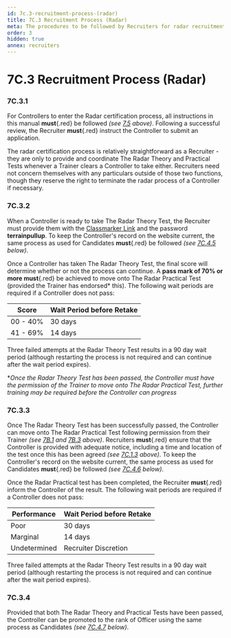 ```yaml
---
id: 7c.3-recruitment-process-(radar)
title: 7C.3 Recruitment Process (Radar)
meta: The procedures to be followed by Recruiters for radar recruitment within IFATC.
order: 3
hidden: true
annex: recruiters
---
```


# 7C.3 Recruitment Process (Radar)



### 7C.3.1

For Controllers to enter the Radar certification process, all instructions in this manual **must**{.red} be followed *(see [7.5](/guide/atc-manual/7.-recruitment-and-training/7.5-radar-theory-and-practical-tests#7.5-radar-theory-and-practical-tests) above)*. Following a successful review, the Recruiter **must**{.red} instruct the Controller to submit an application.

The radar certification process is relatively straightforward as a Recruiter - they are only to provide and coordinate The Radar Theory and Practical Tests whenever a Trainer clears a Controller to take either. Recruiters need not concern themselves with any particulars outside of those two functions, though they reserve the right to terminate the radar process of a Controller if necessary. 	



### 7C.3.2

When a Controller is ready to take The Radar Theory Test, the Recruiter must provide them with the [Classmarker Link](https://www.classmarker.com/online-test/start/?quiz=q4h5a75fac936d32) and the password **terrainpullup**. To keep the Controller's record on the website current, the same process as used for Candidates **must**{.red} be followed *(see [7C.4.5](/guide/atc-manual/7c.-recruiters/7c.4-website-documentation#7c.4.5) below)*.



Once a Controller has taken The Radar Theory Test, the final score will determine whether or not the process can continue. A **pass mark of 70% or more must**{.red} be achieved to move onto The Radar Practical Test (provided the Trainer has endorsed* this). The following wait periods are required if a Controller does not pass:



| Score    | Wait Period before Retake |
| -------- | ------------------------- |
| 00 - 40% | 30 days                   |
| 41 - 69% | 14 days                   |

Three failed attempts at the Radar Theory Test results in a 90 day wait period (although restarting the process is not required and can continue after the wait period expires). 



**Once the Radar Theory Test has been passed, the Controller must have the permission of the Trainer to move onto The Radar Practical Test, further training may be required before the Controller can progress*



### 7C.3.3

Once The Radar Theory Test has been successfully passed, the Controller can move onto The Radar Practical Test following permission from their Trainer *(see [7B.1](/guide/atc-manual/7b.-testers/7b.1-testing-process#7b.1-testing-process) and [7B.3](/guide/atc-manual/7b.-testers/7b.3-radar-testing#7b.3-radar-testing) above)*. Recruiters **must**{.red} ensure that the Controller is provided with adequate notice, including a time and location of the test once this has been agreed *(see [7C.1.3](/guide/atc-manual/7c.-recruiters/7c.1-overview#7c.1.3) above)*. To keep the Controller's record on the website current, the same process as used for Candidates **must**{.red} be followed *(see [7C.4.6](/guide/atc-manual/7c.-recruiters/7c.4-website-documentation#7c.4.6) below)*.

Once the Radar Practical test has been completed, the Recruiter **must**{.red} inform the Controller of the result. The following wait periods are required if a Controller does not pass:



| Performance  | Wait Period before Retake |
| ------------ | ------------------------- |
| Poor         | 30 days                   |
| Marginal     | 14 days                   |
| Undetermined | Recruiter Discretion      |

Three failed attempts at the Radar Theory Test results in a 90 day wait period (although restarting the process is not required and can continue after the wait period expires). 



### 7C.3.4

Provided that both The Radar Theory and Practical Tests have been passed, the Controller can be promoted to the rank of Officer using the same process as Candidates *(see [7C.4.7](/guide/atc-manual/7c.-recruiters/7c.4-website-documentation#7c.4.7) below)*.
